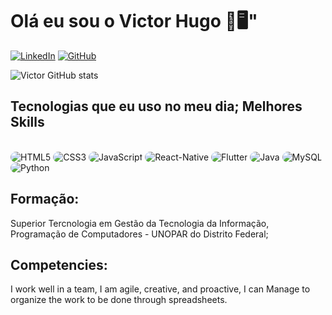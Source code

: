 # Olá eu sou o Victor Hugo 👾🖥️"
<div style="display: inline_block">

[![LinkedIn](https://img.shields.io/badge/LinkedIn-0077B5?style=for-the-badge&logo=linkedin&logoColor=white)](https://www.linkedin.com/in/victor-estev%C3%A3o/) 
[![GitHub](https://img.shields.io/badge/GitHub-100000?style=for-the-badge&logo=github&logoColor=white)](https://github.com/VictorinProgramming)

![Victor GitHub stats](https://github-readme-stats.vercel.app/api?username=VictorinProgramming&show_icons=true&theme=radical)

</div>

## Tecnologias que eu uso no meu dia; Melhores Skills

<div style="display: inline_block" >
<br>
    <img style="border-radius:10px" aling="center" alt="HTML5" src="https://img.shields.io/badge/HTML5-E34F26?style=for-the-badge&logo=html5&logoColor=white" style="border_radius=40px"/>
    <img style="border-radius:10px" aling="center" alt="CSS3" src="https://img.shields.io/badge/CSS3-1572B6?style=for-the-badge&logo=css3&logoColor=white"/>
    <img style="border-radius:10px" aling="center" alt="JavaScript" src="https://img.shields.io/badge/JavaScript-323330?style=for-the-badge&logo=javascript&logoColor=F7DF1E"/>
    <img style="border-radius:10px" aling="center" alt="React-Native" src="https://img.shields.io/badge/React_Native-20232A?style=for-the-badge&logo=react&logoColor=61DAFB"/>
    <img style="border-radius:10px" aling="center" alt="Flutter" src="https://img.shields.io/badge/Flutter-02569B?style=for-the-badge&logo=flutter&logoColor=white"/>
    <img style="border-radius:10px" aling="center" alt="Java" src="https://img.shields.io/badge/Java-ED8B00?style=for-the-badge&logo=openjdk&logoColor=white"/>
    <img style="border-radius:10px" aling="center" alt="MySQL" src="https://img.shields.io/badge/MySQL-00000F?style=for-the-badge&logo=mysql&logoColor=white"/>
    <img style="border-radius:10px" aling="center" alt="Python" src="https://img.shields.io/badge/Python-14354C?style=for-the-badge&logo=python&logoColor=white"/>
<div>

## Formação: 
Superior Tercnologia em Gestão da Tecnologia da Informação, Programação de Computadores - UNOPAR do Distrito Federal;

## Competencies: 
I work well in a team, I am agile, creative, and proactive, I can Manage to organize the work to be done through spreadsheets.

